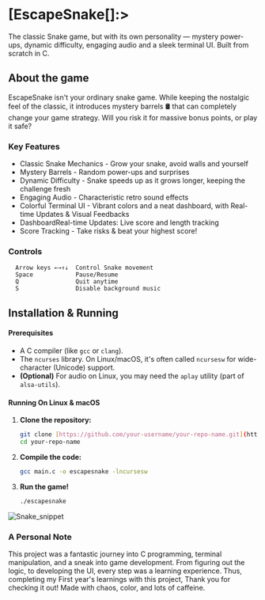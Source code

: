 # [EscapeSnake[]:>
The classic Snake game, but with its own personality — mystery power-ups, dynamic difficulty, engaging audio and a sleek terminal UI. Built from scratch in C.


## About the game
EscapeSnake isn't your ordinary snake game. While keeping the nostalgic feel of the classic, it introduces mystery barrels 🛢️ that can completely change your game strategy. Will you risk it for massive bonus points, or play it safe?

### Key Features
+ Classic Snake Mechanics - Grow your snake, avoid walls and yourself
+ Mystery Barrels - Random power-ups and surprises 
+ Dynamic Difficulty - Snake speeds up as it grows longer, keeping the challenge fresh
+ Engaging Audio - Characteristic retro sound effects
+ Colorful Terminal UI - Vibrant colors and a neat dashboard, with Real-time Updates & Visual Feedbacks
+ DashboardReal-time Updates: Live score and length tracking
+ Score Tracking - Take risks & beat your highest score!

### Controls
```
  Arrow keys ←→↑↓  Control Snake movement
  Space            Pause/Resume
  Q                Quit anytime
  S                Disable background music
```

## Installation & Running

#### Prerequisites
* A C compiler (like `gcc` or `clang`).
* The `ncurses` library. On Linux/macOS, it's often called `ncursesw` for wide-character (Unicode) support.
* **(Optional)** For audio on Linux, you may need the `aplay` utility (part of `alsa-utils`).


#### Running On Linux & macOS

1.  **Clone the repository:**
    ```bash
    git clone [https://github.com/your-username/your-repo-name.git](https://github.com/your-username/your-repo-name.git)
    cd your-repo-name
    ```
2.  **Compile the code:**
    ```bash
    gcc main.c -o escapesnake -lncursesw
    ```
3.  **Run the game!**
    ```bash
    ./escapesnake
    ```
![Snake_snippet](https://github.com/user-attachments/assets/7ce25f56-516f-4dfc-bef9-ff3f0c867f0a)

  
### A Personal Note

This project was a fantastic journey into C programming, terminal manipulation, and a sneak into game development. From figuring out the logic, to developing the UI, every step was a learning experience. Thus, completing my First year's learnings with this project, Thank you for checking it out!
Made with chaos, color, and lots of caffeine.

